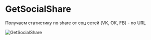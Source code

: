# GetSocialShare
Получаем статистику по share от соц сетей (VK, OK, FB) - по URL

![GetSocialShare](http://img-fotki.yandex.ru/get/197700/77677229.82/0_a9320_3ff51dd2_orig.png)
